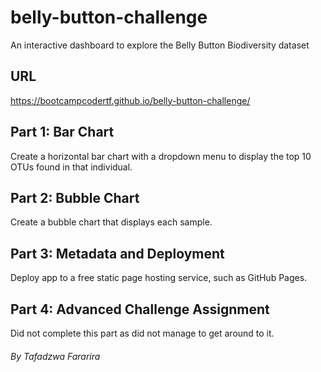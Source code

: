 # belly-button-challenge
An interactive dashboard to explore the Belly Button Biodiversity dataset
## URL
https://bootcampcodertf.github.io/belly-button-challenge/

## Part 1: Bar Chart
Create a horizontal bar chart with a dropdown menu to display the top 10 OTUs found in that individual.

## Part 2: Bubble Chart
Create a bubble chart that displays each sample.

## Part 3: Metadata and Deployment
Deploy app to a free static page hosting service, such as GitHub Pages.

## Part 4: Advanced Challenge Assignment
Did not complete this part as did not manage to get around to it.


###### By Tafadzwa Fararira
